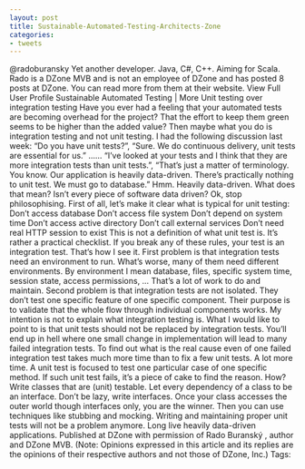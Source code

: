 ```yaml
---
layout: post
title: Sustainable-Automated-Testing-Architects-Zone
categories:
- tweets
---
```

@radoburansky
Yet another developer. Java, C#, C++. Aiming for Scala. Rado is a DZone MVB and is not an employee of DZone and has posted 8 posts at DZone. You can read more from them at their website. View Full User Profile
Sustainable Automated Testing
| More
Unit testing over integration testing
Have you ever had a feeling that your automated tests are becoming overhead for the project? That the effort to keep them green seems to be higher than the added value? Then maybe what you do is integration testing and not unit testing.
I had the following discussion last week: “Do you have unit tests?”, “Sure. We do continuous delivery, unit tests are essential for us.” ...... “I’ve looked at your tests and I think that they are more integration tests than unit tests.”, “That’s just a matter of terminology. You know. Our application is heavily data-driven. There’s practically nothing to unit test. We must go to database.”
Hmm. Heavily data-driven. What does that mean? Isn’t every piece of software data driven? Ok, stop philosophising.
First of all, let’s make it clear what is typical for unit testing:
Don’t access database
Don’t access file system
Don’t depend on system time
Don’t access active directory
Don’t call external services
Don’t need real HTTP session to exist
This is not a definition of what unit test is. It’s rather a practical checklist. If you break any of these rules, your test is an integration test. That’s how I see it.
First problem is that integration tests need an environment to run. What’s worse, many of them need different environments. By environment I mean database, files, specific system time, session state, access permissions, … That’s a lot of work to do and maintain.
Second problem is that integration tests are not isolated. They don’t test one specific feature of one specific component. Their purpose is to validate that the whole flow through individual components works.
My intention is not to explain what integration testing is. What I would like to point to is that unit tests should not be replaced by integration tests. You’ll end up in hell where one small change in implementation will lead to many failed integration tests. To find out what is the real cause even of one failed integration test takes much more time than to fix a few unit tests. A lot more time. A unit test is focused to test one particular case of one specific method. If such unit test fails, it’s a piece of cake to find the reason.
How? Write classes that are (unit) testable. Let every dependency of a class to be an interface. Don’t be lazy, write interfaces. Once your class accesses the outer world though interfaces only, you are the winner. Then you can use techniques like stubbing and mocking. Writing and maintaining proper unit tests will not be a problem anymore. Long live heavily data-driven applications.
Published at DZone with permission of Rado Buranský , author and DZone MVB.
(Note: Opinions expressed in this article and its replies are the opinions of their respective authors and not those of DZone, Inc.)
Tags:
